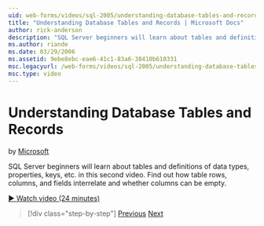 ```yaml
---
uid: web-forms/videos/sql-2005/understanding-database-tables-and-records
title: "Understanding Database Tables and Records | Microsoft Docs"
author: rick-anderson
description: "SQL Server beginners will learn about tables and definitions of data types, properties, keys, etc. in this second video. Find out how table rows, columns, an..."
ms.author: riande
ms.date: 03/29/2006
ms.assetid: 9ebe8ebc-eae6-41c1-83a6-38410b610331
msc.legacyurl: /web-forms/videos/sql-2005/understanding-database-tables-and-records
msc.type: video
---
```

# Understanding Database Tables and Records

by [Microsoft](https://github.com/microsoft)

SQL Server beginners will learn about tables and definitions of data types, properties, keys, etc. in this second video. Find out how table rows, columns, and fields interrelate and whether columns can be empty.

[&#9654; Watch video (24 minutes)](https://channel9.msdn.com/Blogs/ASP-NET-Site-Videos/understanding-database-tables-and-records)

> [!div class="step-by-step"]
> [Previous](what-is-a-database.md)
> [Next](more-about-column-data-types-and-other-properties.md)

